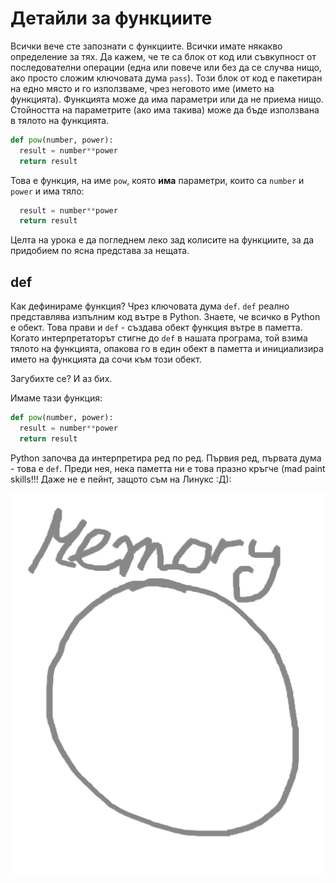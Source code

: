 # Детайли за функциите

Всички вече сте запознати с функциите. Всички имате някакво определение за тях. Да кажем, че те са блок от код или съвкупност от последователни операции (една или повече или без да се случва нищо, ако просто сложим ключовата дума `pass`). Този блок от код е пакетиран на едно място и го използваме, чрез неговото име (името на функцията). Функцията може да има параметри или да не приема нищо. Стойността на параметрите (ако има такива) може да бъде използвана в тялото на функцията.

```python
def pow(number, power):
  result = number**power
  return result
```

Това е функция, на име `pow`, която **има** параметри, които са `number` и `power` и има тяло:
```python
  result = number**power
  return result
```

Целта на урока е да погледнем леко зад колисите на функциите, за да придобием по ясна представа за нещата. 

## def

Как дефинираме функция? Чрез ключовата дума `def`. `def` реално представлява изпълним код вътре в Python. Знаете, че всичко в Python е обект. Това прави и `def` - създава обект функция вътре в паметта. Когато интерпретаторът стигне до `def` в нашата програма, той взима тялото на функцията, опакова го в един обект в паметта и инициализира името на функцията да сочи към този обект.

Загубихте се? И аз бих.

Имаме тази функция:
```python
def pow(number, power):
  result = number**power
  return result
```

Python започва да интерпретира ред по ред. Първия ред, първата дума - това е `def`. Преди нея, нека паметта ни е това празно кръгче (mad paint skills!!! Даже не е пейнт, защото съм на Линукс :Д):

![Empty memory](https://github.com/bkolarov/elsys_python_course_9a_2016/blob/master/term2/functions/empty_memory.png?raw=true)
